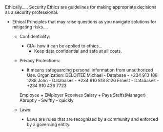 Ethically.....
Security Ethics are guidelines for making appropriate decisions as a security professional.

* Ethical Principles that may raise questions as you navigate solutions for mitigating risks....
    + Confidentiality:
        -   CIA- how it can be applied to ethics...
            + Keep data confidential and safe at all costs.
    + Privacy Protections:
        - It means safeguarding personal information from unauthorized Use.
        Organization: DELOITEE
        Michael - Database - +234 913 188 1288
        John - Databases - +234 810 818 8126
        Ernest - Databases - +234 910 436 7723

        Employee        +       EMployer 
        Receives Salary +       Pays Staffs(Manager)  Abruptly - Swiftly - quickly
    + Laws:
        - Laws are rules that are recognized by a community and enforced by a governing entity.
